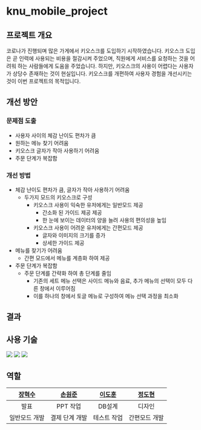 # knu_mobile_project

## 프로젝트 개요
코로나가 진행되며 많은 가게에서 키오스크를 도입하기 시작하였습니다.
키오스크 도입은 곧 인력에 사용되는 비용을 절감시켜 주었으며, 직원에게 서비스를 요청하는 것을 어려워 하는 사람들에게 도움을 주었습니다.
하지만, 키오스크의 사용이 어렵다는 사용자가 상당수 존재하는 것이 현실입니다.
키오스크를 개편하여 사용자 경험을 개선시키는 것이 이번 프로젝트의 목적입니다.

## 개선 방안
### 문제점 도출
+ 사용자 사이의 체감 난이도 편차가 큼
+ 원하는 메뉴 찾기 어려움
+ 키오스크 글자가 작아 사용하기 어려움
+ 주문 단계가 복잡함

### 개선 방법
+ 체감 난이도 편차가 큼, 글자가 작아 사용하기 어려움
  + 두가지 모드의 키오스크로 구성
    + 키오스크 사용이 익숙한 유저에게는 일반모드 제공
      + 간소화 된 가이드 제공 제공
      + 한 눈에 보이는 데이터의 양을 늘려 사용의 편의성을 높임
    + 키오스크 사용이 어려운 유저에게는 간편모드 제공
      + 글자와 이미지의 크기를 증가
      + 상세한 가이드 제공
+ 메뉴를 찾기가 어려움
  + 간편 모드에서 메뉴를 계층화 하여 제공
+ 주문 단계가 복잡함
  + 주문 단계를 간략화 하여 총 단계를 줄임
    + 기존의 세트 메뉴 선택은 사이드 메뉴와 음료, 추가 메뉴의 선택이 모두 다른 창에서 이루어짐
    + 이를 하나의 창에서 토글 메뉴로 구성하여 메뉴 선택 과정을 최소화

## 결과

## 사용 기술
<img src="https://img.shields.io/badge/Kotlin-7F52FF?style=for-the-badge&logo=Kotlin&logoColor=white"> <img src="https://img.shields.io/badge/Android Studio-3DDC84?style=for-the-badge&logo=Android Studio&logoColor=white"> <img src="https://img.shields.io/badge/Firebase-FFCA28?style=for-the-badge&logo=Firebase&logoColor=white">

## 역할
|[장혁수](https://github.com/zangsu)|[손원준](https://github.com/sonwonjun103)|[이도훈](https://github.com/dleh1541)|[정도현]()|
|:-:|:-:|:-:|:-:|
|발표|PPT 작업|DB설계|디자인|
|일반모드 개발|결제 단계 개발|테스트 작업|간편모드 개발|
